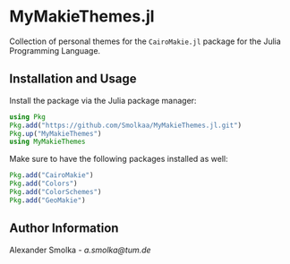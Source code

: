 # MyMakieThemes.jl
Collection of personal themes for the `CairoMakie.jl` package for the Julia Programming 
Language.

## Installation and Usage
Install the package via the Julia package manager:
```julia
using Pkg
Pkg.add("https://github.com/Smolkaa/MyMakieThemes.jl.git")
Pkg.up("MyMakieThemes")
using MyMakieThemes
```

Make sure to have the following packages installed as well:
```julia
Pkg.add("CairoMakie")
Pkg.add("Colors")
Pkg.add("ColorSchemes")
Pkg.add("GeoMakie")
```

## Author Information
Alexander Smolka - _a.smolka@tum.de_